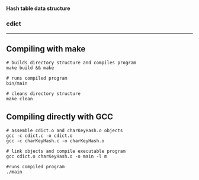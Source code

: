 #### Hash table data structure
### cdict
----

## Compiling with make

```shell
# builds directory structure and compiles program
make build && make

# runs compiled program
bin/main

# cleans directory structure
make clean
```


## Compiling directly with GCC

```shell
# assemble cdict.o and charKeyHash.o objects
gcc -c cdict.c -o cdict.o
gcc -c charKeyHash.c -o charKeyHash.o

# link objects and compile executable program
gcc cdict.o charKeyHash.o -o main -l m

#runs compiled program
./main
```

